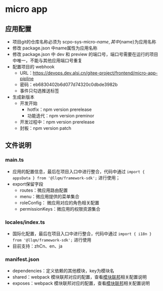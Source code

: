 # micro app

## 应用配置

- 项目git的仓库名称必须为 scpo-sys-micro-${name}, 其中${name}为应用名称
- 修改 package.json 中name属性为应用名称
- 修改 package.json 中 dev 和 preview 的端口号，端口号需要在运行的项目中唯一，不能与其他应用端口号重复
- 配置项目的 webhook
    - URL：https://devops.dev.alsi.cn/gitee-project/frontend/micro-app-pipline
    - 密码：eb6830402b6d077d74320c0dbde3982b
    - 事件只勾选推送标签
- 生成新版本
    - 开发开始
        - hotfix：npm version prerelease
        - 功能迭代：npm version preminor
    - 开发过程中：npm version prerelease
    - 封板：npm version patch

## 文件说明

### main.ts

- 应用的配置信息，最后在项目入口中进行整合，代码中通过 `import { appsData } from '@llqm/framework-sdk';` 进行使用；
- export保留字段
    - routes：微应用路由配置
    - menu：微应用提供的菜单集合
    - roleConfig： 微应用对应的角色相关配置
    - permissionKeys：微应用的权限资源集合

### locales/index.ts

- 国际化配置，最后在项目入口中进行整合，代码中通过 `import { i18n } from '@llqm/framework-sdk';` 进行使用
- 目前支持：zhCn、en、ja

### manifest.json

- dependencies：定义依赖的其他模块，key为模块名
- shared：webpack 模块联邦对应的配置，查看[模块联邦](https://www.webpackjs.com/concepts/module-federation/)相关配置说明
- exposes：webpack 模块联邦对应的配置，查看[模块联邦](https://www.webpackjs.com/concepts/module-federation/)相关配置说明
